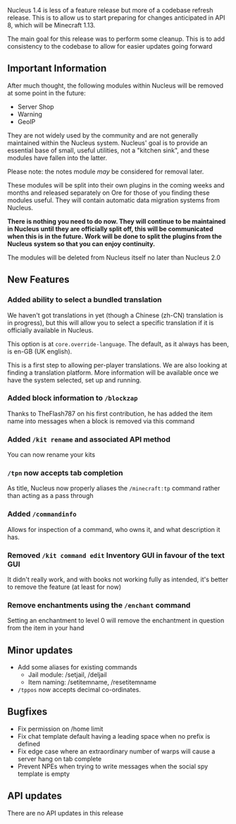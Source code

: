 Nucleus 1.4 is less of a feature release but more of a codebase refresh release. This is to allow us to start preparing for changes anticipated in 
API 8, which will be Minecraft 1.13.

The main goal for this release was to perform some cleanup. This is to add consistency to the codebase to allow for easier updates going forward

## Important Information

After much thought, the following modules within Nucleus will be removed at some point in the future:

* Server Shop
* Warning
* GeoIP

They are not widely used by the community and are not generally maintained within the Nucleus system. Nucleus' goal is to provide an essential 
base of small, useful utilities, not a "kitchen sink", and these modules have fallen into the latter.

Please note: the notes module _may_ be considered for removal later.

These modules will be split into their own plugins in the coming weeks and months and released separately on Ore for those of you 
finding these modules useful. They will contain automatic data migration systems from Nucleus.

**There is nothing you need to do now. They will continue to be maintained in Nucleus until they are officially split off, this will be 
communicated when this is in the future. Work will be done to split the plugins from the Nucleus system so that you can enjoy continuity.** 

The modules will be deleted from Nucleus itself no later than Nucleus 2.0

## New Features

### Added ability to select a bundled translation

We haven't got translations in yet (though a Chinese (zh-CN) translation is in progress), but this will allow you to select a specific translation 
if it is officially available in Nucleus.

This option is at `core.override-language`. The default, as it always has been, is en-GB (UK english).

This is a first step to allowing per-player translations. We are also looking at finding a translation platform. More information will be available
 once we have the system selected, set up and running.

### Added block information to `/blockzap`

Thanks to TheFlash787 on his first contribution, he has added the item name into messages when a block is removed via this command

### Added `/kit rename` and associated API method

You can now rename your kits

### `/tpn` now accepts tab completion

As title, Nucleus now properly aliases the `/minecraft:tp` command rather than acting as a pass through

### Added `/commandinfo`

Allows for inspection of a command, who owns it, and what description it has.

### Removed `/kit command edit` Inventory GUI in favour of the text GUI

It didn't really work, and with books not working fully as intended, it's better to remove the feature (at least for now)

### Remove enchantments using the `/enchant` command

Setting an enchantment to level 0 will remove the enchantment in question from the item in your hand 

## Minor updates

* Add some aliases for existing commands
  * Jail module: /setjail, /deljail
  * Item naming: /setitemname, /resetitemname
* `/tppos` now accepts decimal co-ordinates.

## Bugfixes

* Fix permission on /home limit
* Fix chat template default having a leading space when no prefix is defined
* Fix edge case where an extraordinary number of warps will cause a server hang on tab complete
* Prevent NPEs when trying to write messages when the social spy template is empty

## API updates

There are no API updates in this release